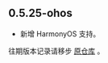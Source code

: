 ## 0.5.25-ohos

- 新增 HarmonyOS 支持。

往期版本记录请移步 [原仓库](https://github.com/simolus3/sqlite3.dart/blob/main/sqlite3_flutter_libs/CHANGELOG.md) 。